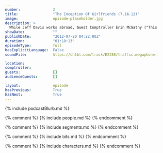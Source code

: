 ```yaml
---
number:               2
title:                "The Inception Of Girlfriends (7.16.12)"
image:                episode-placeholder.jpg
description: >
  While Jeff Davis works abroad, Guest Comptroller Erin McGathy ("This Feels Terrible") joins Mayor Harmon for an in depth look at overrated masterpieces, passive aggressive text messages and how to destroy someone else's relationship on stage.
showDate:             ""
publishDate:          "2012-07-20 04:22:00Z"
duration:             "01:18:13"
episodeType:          full
hasExplicitLanguage:  False
soundFile:            https://chtbl.com/track/E2288/traffic.megaphone.fm/STA7648412420.mp3

location:             
comptroller:          
guests:               []
audienceGuests:       []

layout:               episode
hasPrevious:          True
hasNext:              True
---
```


{% include podcastBlurb.md %}

{% comment %}
{% include people.md %}
{% endcomment %}

{% comment %}
{% include segments.md %}
{% endcomment %}

{% comment %}
{% include bits.md %}
{% endcomment %}

{% comment %}
{% include characters.md %}
{% endcomment %}
